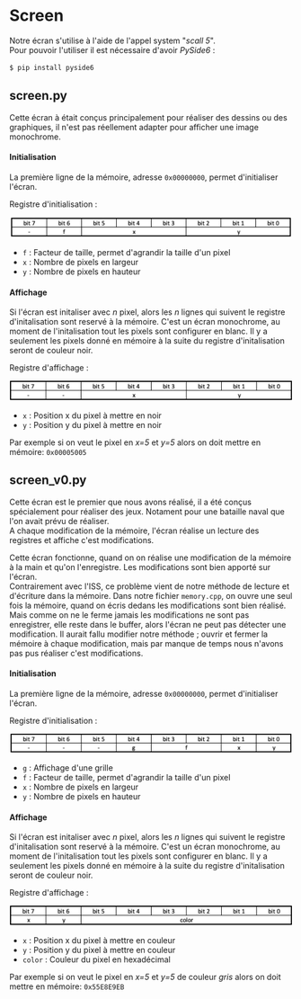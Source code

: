 # Screen 

Notre écran s'utilise à l'aide de l'appel system "_scall 5_". \
Pour pouvoir l'utiliser il est nécessaire d'avoir _PySide6_ :

```bash
$ pip install pyside6
```

## screen.py
Cette écran à était conçus principalement pour réaliser des dessins ou des graphiques, il n'est pas réellement adapter pour afficher une image monochrome.



#### Initialisation 
La première ligne de la mémoire, adresse `0x00000000`, permet d'initialiser l'écran.

Registre d'initialisation :

![](./.img/screen_reg_init.png)

- `f` : Facteur de taille, permet d'agrandir la taille d'un pixel
- `x` : Nombre de pixels en largeur
- `y` : Nombre de pixels en hauteur 

#### Affichage
Si l'écran est initaliser avec _n_ pixel, alors les _n_ lignes qui suivent le registre d'initalisation sont reservé à la mémoire. 
C'est un écran monochrome, au moment de l'initalisation tout les pixels sont configurer en blanc. Il y a seulement les pixels donné en mémoire à la suite du registre d'initalisation seront de couleur noir.

Registre d'affichage :

![](./.img/screen_reg_aff.png)

- `x` : Position x du pixel à mettre en noir
- `y` : Position y du pixel à mettre en noir
  
Par exemple si on veut le pixel en _x=5_ et _y=5_ alors on doit mettre en mémoire: `0x00005005`



## screen_v0.py

Cette écran est le premier que nous avons réalisé, il a été conçus spécialement pour réaliser des jeux. Notament pour une bataille naval que l'on avait prévu de réaliser. \
A chaque modification de la mémoire, l'écran réalise un lecture des registres et affiche c'est modifications. 

Cette écran fonctionne, quand on on réalise une modification de la mémoire à la main et qu'on l'enregistre. Les modifications sont bien apporté sur l'écran. \
Contrairement avec l'ISS, ce problème vient de notre méthode de lecture et d'écriture dans la mémoire. Dans notre fichier `memory.cpp`, on ouvre une seul fois la mémoire, quand on écris dedans les modifications sont bien réalisé. Mais comme on ne le ferme jamais 
les modifications ne sont pas enregistrer, elle reste dans le buffer, alors l'écran ne peut pas détecter une modification. Il aurait fallu modifier notre méthode ; ouvrir et fermer la mémoire à chaque modification, mais par manque de temps nous n'avons pas pus réaliser c'est modifications.

#### Initialisation 
La première ligne de la mémoire, adresse `0x00000000`, permet d'initialiser l'écran.

Registre d'initialisation :

![](./.img/screen_v0_reg_init.png)

- `g` : Affichage d'une grille
- `f` : Facteur de taille, permet d'agrandir la taille d'un pixel
- `x` : Nombre de pixels en largeur
- `y` : Nombre de pixels en hauteur 

#### Affichage
Si l'écran est initaliser avec _n_ pixel, alors les _n_ lignes qui suivent le registre d'initalisation sont reservé à la mémoire. 
C'est un écran monochrome, au moment de l'initalisation tout les pixels sont configurer en blanc. Il y a seulement les pixels donné en mémoire à la suite du registre d'initalisation seront de couleur noir.

Registre d'affichage :

![](./.img/screen_v0_reg_aff.png)

- `x` : Position x du pixel à mettre en couleur
- `y` : Position y du pixel à mettre en couleur
- `color` : Couleur du pixel en hexadécimal

Par exemple si on veut le pixel en _x=5_ et _y=5_ de couleur _gris_ alors on doit mettre en mémoire: `0x55E8E9EB`